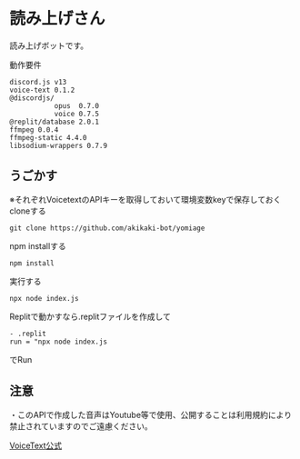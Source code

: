 # 読み上げさん
読み上げボットです。

動作要件
```
discord.js v13
voice-text 0.1.2
@discordjs/
           opus  0.7.0
           voice 0.7.5
@replit/database 2.0.1
ffmpeg 0.0.4
ffmpeg-static 4.4.0
libsodium-wrappers 0.7.9
```
## うごかす
※それぞれVoicetextのAPIキーを取得しておいて環境変数keyで保存しておく
cloneする
```
git clone https://github.com/akikaki-bot/yomiage
```

npm installする
```
npm install
```

実行する
```
npx node index.js
```

Replitで動かすなら.replitファイルを作成して

```
- .replit
run = "npx node index.js
```
でRun

## 注意
・このAPIで作成した音声はYoutube等で使用、公開することは利用規約により禁止されていますのでご遠慮ください。

[VoiceText公式](https://cloud.voicetext.jp/webapi)



